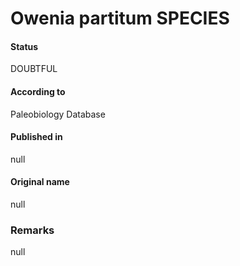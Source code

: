 Owenia partitum SPECIES
=======

#### Status
DOUBTFUL

#### According to
Paleobiology Database

#### Published in
null

#### Original name
null

### Remarks
null